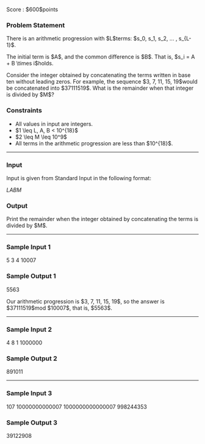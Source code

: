 
<div>

<span>

<span>

<p>
Score : $600$points
</p>

<div>

<section>

### **Problem Statement**

<p>
There is an arithmetic progression with $L$terms: $s_0, s_1, s_2, ... , s_{L-1}$.
</p>

<p>
The initial term is $A$, and the common difference is $B$. That is, $s_i = A + B \times i$holds.
</p>

<p>
Consider the integer obtained by concatenating the terms written in base ten without leading zeros. For example, the sequence $3, 7, 11, 15, 19$would be concatenated into $37111519$. What is the remainder when that integer is divided by $M$?
</p>

</section>

</div>

<div>

<section>

### **Constraints**

<ul>

<li>
All values in input are integers.
</li>

<li>
$1 \leq L, A, B < 10^{18}$
</li>

<li>
$2 \leq M \leq 10^9$
</li>

<li>
All terms in the arithmetic progression are less than $10^{18}$.
</li>

</ul>

</section>

</div>

---

<div>

<div>

<section>

### **Input**

<p>
Input is given from Standard Input in the following format:
</p>

<div>

$L$$A$$B$$M$
</div>

</section>

</div>

<div>

<section>

### **Output**

<p>
Print the remainder when the integer obtained by concatenating the terms is divided by $M$.
</p>

</section>

</div>

</div>

---

<div>

<section>

### **Sample Input 1**

<div>

5 3 4 10007

</div>

</section>

</div>

<div>

<section>

### **Sample Output 1**

<div>

5563

</div>

<p>
Our arithmetic progression is $3, 7, 11, 15, 19$, so the answer is $37111519$mod $10007$, that is, $5563$.
</p>

</section>

</div>

---

<div>

<section>

### **Sample Input 2**

<div>

4 8 1 1000000

</div>

</section>

</div>

<div>

<section>

### **Sample Output 2**

<div>

891011

</div>

</section>

</div>

---

<div>

<section>

### **Sample Input 3**

<div>

107 10000000000007 1000000000000007 998244353

</div>

</section>

</div>

<div>

<section>

### **Sample Output 3**

<div>

39122908

</div>

</section>

</div>

</span>

</span>

</div>
